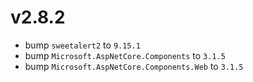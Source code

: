 ﻿# v2.8.2

- bump `sweetalert2` to `9.15.1`
- bump `Microsoft.AspNetCore.Components` to `3.1.5`
- bump `Microsoft.AspNetCore.Components.Web` to `3.1.5`

